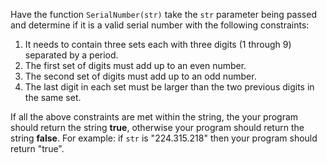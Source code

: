 Have the function ```SerialNumber(str)``` take the ```str``` parameter being passed and determine if it is a valid serial number with the following constraints:

1. It needs to contain three sets each with three digits (1 through 9) separated by a period.
2. The first set of digits must add up to an even number.
3. The second set of digits must add up to an odd number.
4. The last digit in each set must be larger than the two previous digits in the same set.

If all the above constraints are met within the string, the your program should return the string **true**, otherwise your program should return the string **false**. For example: if ```str``` is "224.315.218" then your program should return "true". 
